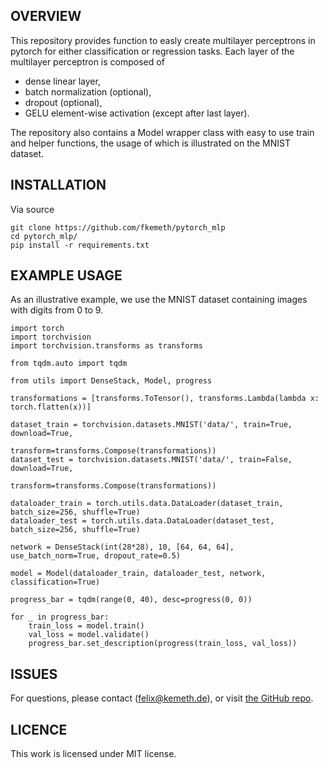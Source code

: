 OVERVIEW
---------

This repository provides function to easly create multilayer perceptrons in pytorch for either
classification or regression tasks. Each layer of the multilayer perceptron is composed of

- dense linear layer,
- batch normalization (optional),
- dropout (optional),
- GELU element-wise activation (except after last layer).

The repository also contains a Model wrapper class with easy to use train and helper functions,
the usage of which is illustrated on the MNIST dataset.

INSTALLATION
---------

Via source

    git clone https://github.com/fkemeth/pytorch_mlp
    cd pytorch_mlp/
    pip install -r requirements.txt

EXAMPLE USAGE
---------

As an illustrative example, we use the MNIST dataset containing images with digits from 0 to 9.

    import torch
    import torchvision
    import torchvision.transforms as transforms

    from tqdm.auto import tqdm

    from utils import DenseStack, Model, progress

    transformations = [transforms.ToTensor(), transforms.Lambda(lambda x: torch.flatten(x))]

    dataset_train = torchvision.datasets.MNIST('data/', train=True, download=True,
                                               transform=transforms.Compose(transformations))
    dataset_test = torchvision.datasets.MNIST('data/', train=False, download=True,
                                              transform=transforms.Compose(transformations))

    dataloader_train = torch.utils.data.DataLoader(dataset_train, batch_size=256, shuffle=True)
    dataloader_test = torch.utils.data.DataLoader(dataset_test, batch_size=256, shuffle=True)

    network = DenseStack(int(28*28), 10, [64, 64, 64], use_batch_norm=True, dropout_rate=0.5)

    model = Model(dataloader_train, dataloader_test, network, classification=True)

    progress_bar = tqdm(range(0, 40), desc=progress(0, 0))

    for _ in progress_bar:
        train_loss = model.train()
        val_loss = model.validate()
        progress_bar.set_description(progress(train_loss, val_loss))



ISSUES
---------

For questions, please contact (<felix@kemeth.de>), or visit [the GitHub repo](https://github.com/fkemeth/pytorch_mlp).




LICENCE
---------


This work is licensed under MIT license.
